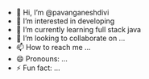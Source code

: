 - 👋 Hi, I’m @pavanganeshdivi
- 👀 I’m interested in developing
- 🌱 I’m currently learning full stack java
- 💞️ I’m looking to collaborate on ...
- 📫 How to reach me ...
- 😄 Pronouns: ...
- ⚡ Fun fact: ...

<!---
pavanganeshdivi/pavanganeshdivi is a ✨ special ✨ repository because its `README.md` (this file) appears on your GitHub profile.
You can click the Preview link to take a look at your changes.
--->
